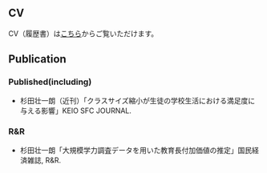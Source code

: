 

## CV

CV（履歴書）は[こちら](./another_page.md)からご覧いただけます。

## Publication

### Published(including)

- 杉田壮一朗（近刊）「クラスサイズ縮小が生徒の学校生活における満足度に与える影響」KEIO SFC JOURNAL.

### R&R
- 杉田壮一朗「大規模学力調査データを用いた教育長付加価値の推定」国民経済雑誌, R&R.